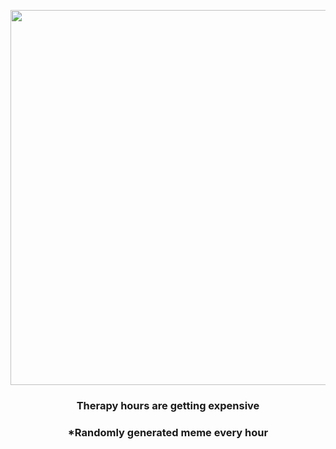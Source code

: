 <p align="center">
        <img src="https://i.redd.it/86wqlhulz0x91.jpg" width="600" height="600">
        </p>
        <h3 align="center">Therapy hours are getting expensive</h3>
        <h3 align="center">*Randomly generated meme every hour</h3>
    